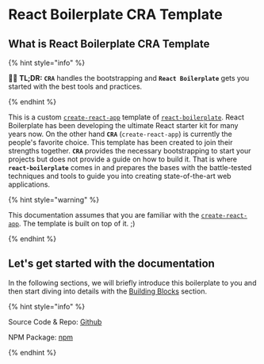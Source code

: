 # React Boilerplate CRA Template

## What is React Boilerplate CRA Template

{% hint style="info" %}

💁‍♂️ **TL;DR:** **`CRA`** handles the bootstrapping and **`React Boilerplate`** gets you started with the best tools and practices.

{% endhint %}

This is a custom [`create-react-app`] template of [`react-boilerplate`]. React Boilerplate has been developing the ultimate React starter kit for many years now. On the other hand **`CRA`** (`create-react-app`) is currently the people's favorite choice. This template has been created to join their strengths together. **`CRA`** provides the necessary bootstrapping to start your projects but does not provide a guide on how to build it. That is where **`react-boilerplate`** comes in and prepares the bases with the battle-tested techniques and tools to guide you into creating state-of-the-art web applications.

{% hint style="warning" %}

This documentation assumes that you are familiar with the [`create-react-app`]. The template is built on top of it. ;)

{% endhint %}

## Let's get started with the documentation

In the following sections, we will briefly introduce this boilerplate to you and then start diving into details with the [Building Blocks](examples/overview) section.

{% hint style="info" %}

Source Code & Repo: [Github](https://github.com/react-boilerplate/react-boilerplate-cra-template)

NPM Package: [npm](https://www.npmjs.com/package/cra-template-rb)

{% endhint %}

[`create-react-app`]: https://github.com/facebook/create-react-app
[`react-boilerplate`]: https://github.com/react-boilerplate/react-boilerplate